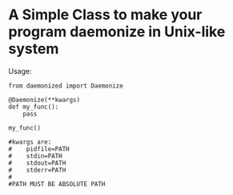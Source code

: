 # A Simple Class to make your program daemonize in Unix-like system


Usage:

    from daemonized import Daemonize

    @Daemonize(**kwargs)
    def my_func():
        pass

    my_func()

    #kwargs are:
    #    pidfile=PATH
    #    stdin=PATH
    #    stdout=PATH
    #    stderr=PATH
    #
    #PATH MUST BE ABSOLUTE PATH

